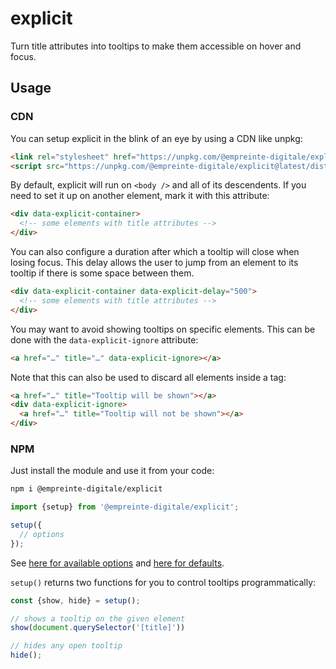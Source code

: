 # explicit

Turn title attributes into tooltips to make them accessible on hover and focus.

## Usage

### CDN

You can setup explicit in the blink of an eye by using a CDN like unpkg:

```html
<link rel="stylesheet" href="https://unpkg.com/@empreinte-digitale/explicit@latest/dist/explicit.css" />
<script src="https://unpkg.com/@empreinte-digitale/explicit@latest/dist/explicit.js"></script>
```

By default, explicit will run on `<body />` and all of its descendents.
If you need to set it up on another element, mark it with this attribute:

```html
<div data-explicit-container>
  <!-- some elements with title attributes -->
</div>
```

You can also configure a duration after which a tooltip will close when losing focus.
This delay allows the user to jump from an element to its tooltip if there is some space between them.

```html
<div data-explicit-container data-explicit-delay="500">
  <!-- some elements with title attributes -->
</div>
```

You may want to avoid showing tooltips on specific elements.
This can be done with the `data-explicit-ignore` attribute:

```html
<a href="…" title="…" data-explicit-ignore></a>
```

Note that this can also be used to discard all elements inside a tag:

```html
<a href="…" title="Tooltip will be shown"></a>
<div data-explicit-ignore>
  <a href="…" title="Tooltip will not be shown"></a>
</div>
```

### NPM

Just install the module and use it from your code:

```sh
npm i @empreinte-digitale/explicit
```

```js
import {setup} from '@empreinte-digitale/explicit';

setup({
  // options
});
```

See [here for available options](https://github.com/empreinte-digitale/explicit/blob/main/src/setup.ts#L3)
and [here for defaults](https://github.com/empreinte-digitale/explicit/blob/main/src/setup.ts#L13).

`setup()` returns two functions for you to control tooltips programmatically:

```js
const {show, hide} = setup();

// shows a tooltip on the given element
show(document.querySelector('[title]'))

// hides any open tooltip
hide();
```
